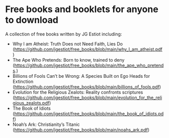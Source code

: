 # Free books and booklets for anyone to download
A collection of free books written by JG Estiot including:

- Why I am Atheist: Truth Does not Need Faith, Lies Do (https://github.com/jgestiot/free_books/blob/main/why_I_am_atheist.pdf)
- The Ape Who Pretends: Born to know, trained to deny (https://github.com/jgestiot/free_books/blob/main/the_ape_who_pretends.)
- Billions of Fools Can’t be Wrong: A Species Built on Ego Heads for Extinction (https://github.com/jgestiot/free_books/blob/main/billions_of_fools.pdf)
- Evolution for the Religious Zealots: Reality confronts scriptures (https://github.com/jgestiot/free_books/blob/main/evolution_for_the_religious_zealots.pdf)
- The Book of Idiots (https://github.com/jgestiot/free_books/blob/main/the_book_of_idiots.pdf)
- Noah’s Ark: Christianity’s Titanic (https://github.com/jgestiot/free_books/blob/main/noahs_ark.pdf)
